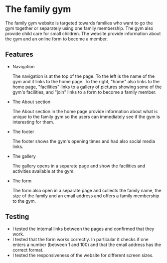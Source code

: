 # The family gym

The family gym website is targeted towards families who want to go the gym together or separately using one family membership. The gym also provide child care for small children. The website provide information about the gym and an online form to become a member.

## Features
- Navigation

    The navigation is at the top of the page. To the left is the name of the gym and it links to the home page. To the right, "home" also links to the home page, "facilities" links to a gallery of pictures showing some of the gym's facilities, and "join" links to a form to become a family member.
- The About section

    The About section in the home page provide information about what is unique to the family gym so the users can immediately see if the gym is interesting for them.
- The footer

    The footer shows the gym's opening times and had also social media links.
- The gallery

    The gallery opens in a separate page and show the facilities and activities available at the gym.
- The form

    The form also open in a separate page and collects the family name, the size of the family and an email address and offers a family membership to the gym.

## Testing

- I tested the internal links between the pages and confirmed that they work.
- I tested that the form works correctly. In particular it checks if one enters a number (between 1 and 100) and that the email address has the correct format.
- I tested the responsiveness of the website for different screen sizes.

